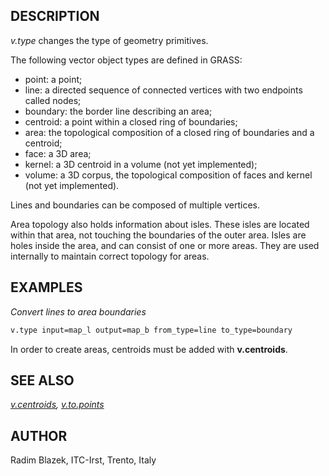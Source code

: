 ## DESCRIPTION

*v.type* changes the type of geometry primitives.

The following vector object types are defined in GRASS:

- point: a point;
- line: a directed sequence of connected vertices with two endpoints
  called nodes;
- boundary: the border line describing an area;
- centroid: a point within a closed ring of boundaries;
- area: the topological composition of a closed ring of boundaries and a
  centroid;
- face: a 3D area;
- kernel: a 3D centroid in a volume (not yet implemented);
- volume: a 3D corpus, the topological composition of faces and kernel
  (not yet implemented).

Lines and boundaries can be composed of multiple vertices.

Area topology also holds information about isles. These isles are
located within that area, not touching the boundaries of the outer area.
Isles are holes inside the area, and can consist of one or more areas.
They are used internally to maintain correct topology for areas.

## EXAMPLES

*Convert lines to area boundaries*  

```sh
v.type input=map_l output=map_b from_type=line to_type=boundary
```

In order to create areas, centroids must be added with **v.centroids**.

## SEE ALSO

*[v.centroids](v.centroids.md), [v.to.points](v.to.points.md)*

## AUTHOR

Radim Blazek, ITC-Irst, Trento, Italy
